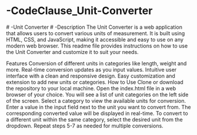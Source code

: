 ﻿# -CodeClause_Unit-Converter
﻿# -Unit Converter
﻿# -Description
The Unit Converter is a web application that allows users to convert various units of measurement. It is built using HTML, CSS, and JavaScript, making it accessible and easy to use on any modern web browser. This readme file provides instructions on how to use the Unit Converter and customize it to suit your needs.

Features
Conversion of different units in categories like length, weight and more.
Real-time conversion updates as you input values.
Intuitive user interface with a clean and responsive design.
Easy customization and extension to add new units or categories.
How to Use
Clone or download the repository to your local machine.
Open the index.html file in a web browser of your choice.
You will see a list of unit categories on the left side of the screen.
Select a category to view the available units for conversion.
Enter a value in the input field next to the unit you want to convert from.
The corresponding converted value will be displayed in real-time.
To convert to a different unit within the same category, select the desired unit from the dropdown.
Repeat steps 5-7 as needed for multiple conversions.
